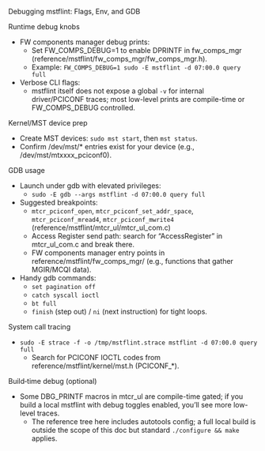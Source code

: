 Debugging mstflint: Flags, Env, and GDB

Runtime debug knobs
- FW components manager debug prints:
  - Set FW_COMPS_DEBUG=1 to enable DPRINTF in fw_comps_mgr (reference/mstflint/fw_comps_mgr/fw_comps_mgr.h).
  - Example: `FW_COMPS_DEBUG=1 sudo -E mstflint -d 07:00.0 query full`
- Verbose CLI flags:
  - mstflint itself does not expose a global `-v` for internal driver/PCICONF traces; most low-level prints are compile-time or FW_COMPS_DEBUG controlled.

Kernel/MST device prep
- Create MST devices: `sudo mst start`, then `mst status`.
- Confirm /dev/mst/* entries exist for your device (e.g., /dev/mst/mtxxxx_pciconf0).

GDB usage
- Launch under gdb with elevated privileges:
  - `sudo -E gdb --args mstflint -d 07:00.0 query full`
- Suggested breakpoints:
  - `mtcr_pciconf_open`, `mtcr_pciconf_set_addr_space`, `mtcr_pciconf_mread4`, `mtcr_pciconf_mwrite4` (reference/mstflint/mtcr_ul/mtcr_ul_com.c)
  - Access Register send path: search for “AccessRegister” in mtcr_ul_com.c and break there.
  - FW components manager entry points in reference/mstflint/fw_comps_mgr/ (e.g., functions that gather MGIR/MCQI data).
- Handy gdb commands:
  - `set pagination off`
  - `catch syscall ioctl`
  - `bt full`
  - `finish` (step out) / `ni` (next instruction) for tight loops.

System call tracing
- `sudo -E strace -f -o /tmp/mstflint.strace mstflint -d 07:00.0 query full`
  - Search for PCICONF IOCTL codes from reference/mstflint/kernel/mst.h (PCICONF_*).

Build‑time debug (optional)
- Some DBG_PRINTF macros in mtcr_ul are compile-time gated; if you build a local mstflint with debug toggles enabled, you’ll see more low-level traces.
  - The reference tree here includes autotools config; a full local build is outside the scope of this doc but standard `./configure && make` applies.
